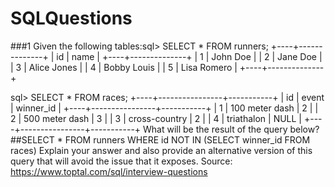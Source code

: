 # SQLQuestions
###1
Given the following tables:sql> SELECT * FROM runners;
+----+--------------+
| id | name         |
+----+--------------+
|  1 | John Doe     |
|  2 | Jane Doe     |
|  3 | Alice Jones  |
|  4 | Bobby Louis  |
|  5 | Lisa Romero  |
+----+--------------+

sql> SELECT * FROM races;
+----+----------------+-----------+
| id | event          | winner_id |
+----+----------------+-----------+
|  1 | 100 meter dash |  2        |
|  2 | 500 meter dash |  3        |
|  3 | cross-country  |  2        |
|  4 | triathalon     |  NULL     |
+----+----------------+-----------+
What will be the result of the query below?
##SELECT * FROM runners WHERE id NOT IN (SELECT winner_id FROM races)
Explain your answer and also provide an alternative version of this query that will avoid the issue that it exposes.
Source: https://www.toptal.com/sql/interview-questions

